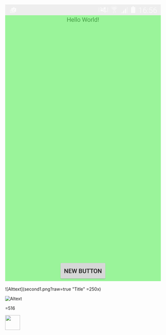 
![Alt text](first.png?raw=true "Title")

![Alttext](second1.png?raw=true "Title" =250x)

![Altext](second2png?raw=true "Title")

=516

<a href="url"><img src="http://url.to/image.png" align="left" height="48" width="48" ></a>

